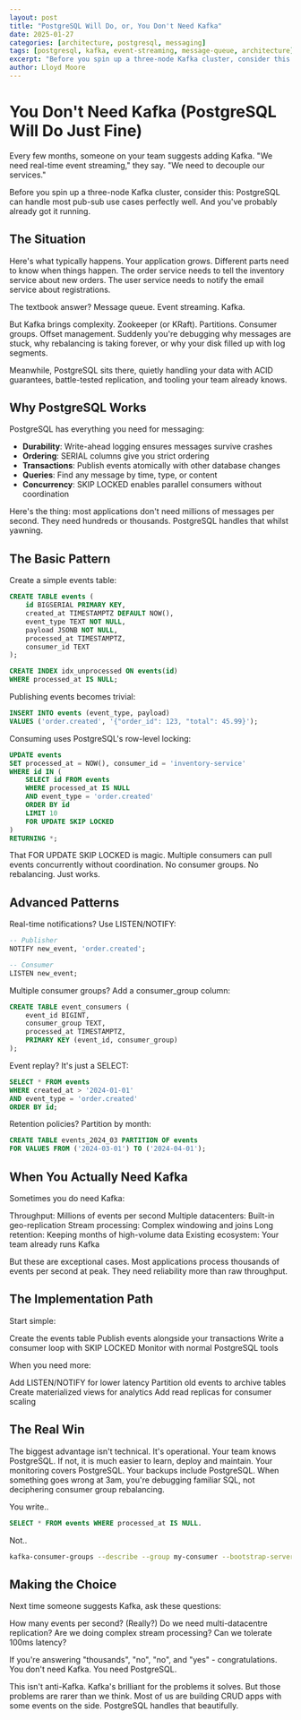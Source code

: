 ```yaml
---
layout: post
title: "PostgreSQL Will Do, or, You Don't Need Kafka"
date: 2025-01-27
categories: [architecture, postgresql, messaging]
tags: [postgresql, kafka, event-streaming, message-queue, architecture]
excerpt: "Before you spin up a three-node Kafka cluster, consider this: PostgreSQL can handle most pub-sub use cases perfectly well. And you've probably already got it running."
author: Lloyd Moore 
---
```


# You Don't Need Kafka (PostgreSQL Will Do Just Fine)

Every few months, someone on your team suggests adding Kafka. "We need real-time event streaming," they say. "We need to decouple our services." 

Before you spin up a three-node Kafka cluster, consider this: PostgreSQL can handle most pub-sub use cases perfectly well. And you've probably already got it running.

## The Situation

Here's what typically happens. Your application grows. Different parts need to know when things happen. The order service needs to tell the inventory service about new orders. The user service needs to notify the email service about registrations.

The textbook answer? Message queue. Event streaming. Kafka.

But Kafka brings complexity. Zookeeper (or KRaft). Partitions. Consumer groups. Offset management. Suddenly you're debugging why messages are stuck, why rebalancing is taking forever, or why your disk filled up with log segments.

Meanwhile, PostgreSQL sits there, quietly handling your data with ACID guarantees, battle-tested replication, and tooling your team already knows.

## Why PostgreSQL Works

PostgreSQL has everything you need for messaging:

- **Durability**: Write-ahead logging ensures messages survive crashes
- **Ordering**: SERIAL columns give you strict ordering
- **Transactions**: Publish events atomically with other database changes
- **Queries**: Find any message by time, type, or content
- **Concurrency**: SKIP LOCKED enables parallel consumers without coordination

Here's the thing: most applications don't need millions of messages per second. They need hundreds or thousands. PostgreSQL handles that whilst yawning.

## The Basic Pattern

Create a simple events table:

```sql
CREATE TABLE events (
    id BIGSERIAL PRIMARY KEY,
    created_at TIMESTAMPTZ DEFAULT NOW(),
    event_type TEXT NOT NULL,
    payload JSONB NOT NULL,
    processed_at TIMESTAMPTZ,
    consumer_id TEXT
);

CREATE INDEX idx_unprocessed ON events(id) 
WHERE processed_at IS NULL;
```

Publishing events becomes trivial:

```sql
INSERT INTO events (event_type, payload) 
VALUES ('order.created', '{"order_id": 123, "total": 45.99}');
```

Consuming uses PostgreSQL's row-level locking:

```sql
UPDATE events 
SET processed_at = NOW(), consumer_id = 'inventory-service'
WHERE id IN (
    SELECT id FROM events 
    WHERE processed_at IS NULL 
    AND event_type = 'order.created'
    ORDER BY id 
    LIMIT 10
    FOR UPDATE SKIP LOCKED
)
RETURNING *;
```

That FOR UPDATE SKIP LOCKED is magic. 
Multiple consumers can pull events concurrently without coordination. No consumer groups. No rebalancing. Just works.

## Advanced Patterns

Real-time notifications? Use LISTEN/NOTIFY:
```sql
-- Publisher
NOTIFY new_event, 'order.created';

-- Consumer
LISTEN new_event;
```
Multiple consumer groups? Add a consumer_group column:
```sql
CREATE TABLE event_consumers (
    event_id BIGINT,
    consumer_group TEXT,
    processed_at TIMESTAMPTZ,
    PRIMARY KEY (event_id, consumer_group)
);
```

Event replay? It's just a SELECT:

```sql
SELECT * FROM events 
WHERE created_at > '2024-01-01' 
AND event_type = 'order.created'
ORDER BY id;
```

Retention policies? Partition by month:

```sql
CREATE TABLE events_2024_03 PARTITION OF events
FOR VALUES FROM ('2024-03-01') TO ('2024-04-01');
```

## When You Actually Need Kafka

Sometimes you do need Kafka:

Throughput: Millions of events per second
Multiple datacenters: Built-in geo-replication
Stream processing: Complex windowing and joins
Long retention: Keeping months of high-volume data
Existing ecosystem: Your team already runs Kafka

But these are exceptional cases. Most applications process thousands of events per second at peak. They need reliability more than raw throughput.

## The Implementation Path


Start simple:

Create the events table
Publish events alongside your transactions
Write a consumer loop with SKIP LOCKED
Monitor with normal PostgreSQL tools

When you need more:

Add LISTEN/NOTIFY for lower latency
Partition old events to archive tables
Create materialized views for analytics
Add read replicas for consumer scaling

## The Real Win

The biggest advantage isn't technical. It's operational. Your team knows PostgreSQL. If not, it is much easier to learn, deploy and maintain. Your monitoring covers PostgreSQL. Your backups include PostgreSQL. When something goes wrong at 3am, you're debugging familiar SQL, not deciphering consumer group rebalancing.

You write.. 

```sql
SELECT * FROM events WHERE processed_at IS NULL. 
```

Not.. 

```bash
kafka-consumer-groups --describe --group my-consumer --bootstrap-server localhost:9092.
```

## Making the Choice

Next time someone suggests Kafka, ask these questions:

How many events per second? (Really?)
Do we need multi-datacentre replication?
Are we doing complex stream processing?
Can we tolerate 100ms latency?

If you're answering "thousands", "no", "no", and "yes" - congratulations. You don't need Kafka.
You need PostgreSQL. 

This isn't anti-Kafka. Kafka's brilliant for the problems it solves. But those problems are rarer than we think. Most of us are building CRUD apps with some events on the side. PostgreSQL handles that beautifully.

